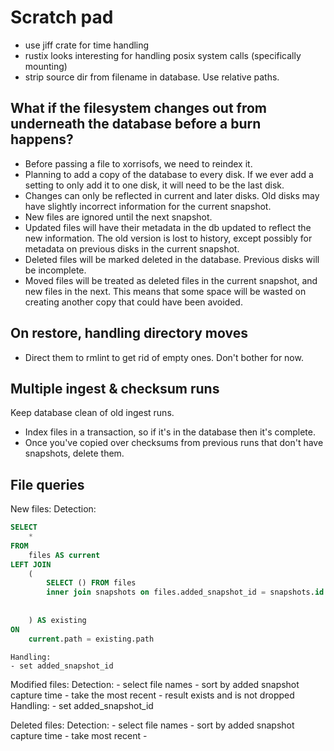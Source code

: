 # Scratch pad

- use jiff crate for time handling
- rustix looks interesting for handling posix system calls (specifically mounting)
- strip source dir from filename in database. Use relative paths.

## What if the filesystem changes out from underneath the database before a burn happens?

- Before passing a file to xorrisofs, we need to reindex it.
- Planning to add a copy of the database to every disk. If we ever add a setting to only add it to
one disk, it will need to be the last disk.
- Changes can only be reflected in current and later disks. Old disks may have slightly incorrect
information for the current snapshot.
- New files are ignored until the next snapshot.
- Updated files will have their metadata in the db updated to reflect the new information. The old
version is lost to history, except possibly for metadata on previous disks in the current snapshot.
- Deleted files will be marked deleted in the database. Previous disks will be incomplete.
- Moved files will be treated as deleted files in the current snapshot, and new files in the next.
This means that some space will be wasted on creating another copy that could have been avoided.

## On restore, handling directory moves

- Direct them to rmlint to get rid of empty ones. Don't bother for now.

## Multiple ingest & checksum runs

Keep database clean of old ingest runs.

- Index files in a transaction, so if it's in the database then it's complete.
- Once you've copied over checksums from previous runs that don't have snapshots, delete them.

## File queries

New files:
    Detection:

```sql
SELECT 
    * 
FROM 
    files AS current
LEFT JOIN
    (
        SELECT () FROM files
        inner join snapshots on files.added_snapshot_id = snapshots.id
        
        
    ) AS existing
ON
    current.path = existing.path
```

    Handling:
    - set added_snapshot_id

Modified files:
    Detection:
    - select file names
    - sort by added snapshot capture time
    - take the most recent
    - result exists and is not dropped
    Handling:
    - set added_snapshot_id

Deleted files:
    Detection:
    - select file names
    - sort by added snapshot capture time
    - take most recent
    -
